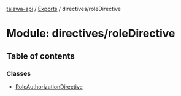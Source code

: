 [talawa-api](../README.md) / [Exports](../modules.md) / directives/roleDirective

# Module: directives/roleDirective

## Table of contents

### Classes

- [RoleAuthorizationDirective](../classes/directives_roleDirective.RoleAuthorizationDirective.md)
